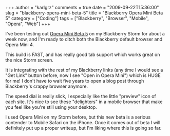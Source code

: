 +++
author = "karlgrz"
comments = true
date = "2009-09-22T15:36:00"
slug = "blackberry-opera-mini-beta-5"
title = "Blackberry Opera Mini Beta 5"
category = ["Coding"]
tags = ["Blackberry", "Browser", "Mobile", "Opera", "Web"]
+++

I've been testing out [Opera Mini Beta 5](http://www.opera.com/mini/next/) on my Blackberry Storm for about a week now, and I'm ready to ditch both the Blackberry default browser and Opera Mini 4.

This build is FAST, and has really good tab support which works great on the nice Storm screen.

It is integrating with the rest of my Blackberry links (any time I would see a "Get Link" button before, now I see "Open in Opera Mini") which is HUGE for me! I don't have to wait five years to open a blog post through Blackberry's crappy browser anymore.

The speed dial is really slick, I especially like the little "preview" icon of each site. It's nice to see these "delighters" in a mobile browser that make you feel like you're still using your desktop.

I used Opera Mini on my Storm before, but this new beta is a serious contender to Mobile Safari on the iPhone. Once it comes out of beta I will definitely put up a proper writeup, but I'm liking where this is going so far.
